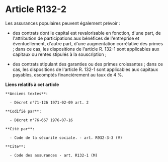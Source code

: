 # Article R132-2

Les assurances populaires peuvent également prévoir :

- des contrats dont le capital est revalorisable en fonction, d'une part, de l'attribution de participations aux bénéfices de
l'entreprise et éventuellement, d'autre part, d'une augmentation corrélative des primes ; dans ce cas, les dispositions de
l'article R. 132-1 sont applicables aux capitaux ou rentes stipulés à la souscription ;

- des contrats stipulant des garanties ou des primes croissantes ; dans ce cas, les dispositions de l'article R. 132-1 sont
applicables aux capitaux payables, escomptés financièrement au taux de 4 %.

**Liens relatifs à cet article**

	**Anciens textes**:

	  - Décret n°71-126 1971-02-09 art. 2

	**Codifié par**:

	  - Décret n°76-667 1976-07-16

	**Cité par**:

	  - Code de la sécurité sociale. - art. R932-3-3 (V)

	**Cite**:

	  - Code des assurances - art. R132-1 (M)
